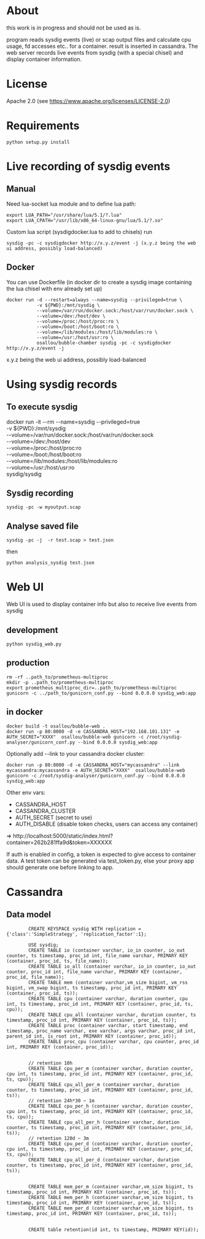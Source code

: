 # About

this work is in progress and should not be used as is.

program reads sysdig events (live) or scap output files and calculate cpu usage, fd accesses etc.. for a container.
result is inserted in cassandra.
The web server records live events from sysdig (with a special chisel) and display container information.

# License

Apache 2.0 (see https://www.apache.org/licenses/LICENSE-2.0)


# Requirements

    python setup.py install

# Live recording of sysdig events

## Manual

Need lua-socket lua module and to define lua path:

    export LUA_PATH="/usr/share/lua/5.1/?.lua"
    export LUA_CPATH="/usr/lib/x86_64-linux-gnu/lua/5.1/?.so"

Custom lua script (sysdigdocker.lua to add to chisels) run

    sysdig -pc -c sysdigdocker http://x.y.z/event -j (x.y.z being the web ui address, possibly load-balanced)


## Docker

You can use Dockerfile (in docker dir to create a sysdig image containing the lua chisel with env already set up)

    docker run -d --restart=always --name=sysdig --privileged=true \
               -v ${PWD}:/mnt/sysdig \
               --volume=/var/run/docker.sock:/host/var/run/docker.sock \
               --volume=/dev:/host/dev \
               --volume=/proc:/host/proc:ro \
               --volume=/boot:/host/boot:ro \
               --volume=/lib/modules:/host/lib/modules:ro \
               --volume=/usr:/host/usr:ro \
               osallou/bubble-chamber sysdig -pc -c sysdigdocker http://x.y.z/event -j

x.y.z being the web ui address, possibly load-balanced


# Using sysdig records

## To execute sysdig

docker run -it --rm --name=sysdig --privileged=true \
           -v ${PWD}:/mnt/sysdig \
           --volume=/var/run/docker.sock:/host/var/run/docker.sock \
           --volume=/dev:/host/dev \
           --volume=/proc:/host/proc:ro \
           --volume=/boot:/host/boot:ro \
           --volume=/lib/modules:/host/lib/modules:ro \
           --volume=/usr:/host/usr:ro \
           sysdig/sysdig

## Sysdig recording

    sysdig -pc -w myoutput.scap



## Analyse saved file


    sysdig -pc -j  -r test.scap > test.json


then

    python analysis_sysdig test.json


# Web UI

Web UI is used to display container info but also to receive live events from sysdig

## development

    python sysdig_web.py

## production

    rm -rf ..path_to/prometheus-multiproc
    mkdir -p ..path_to/prometheus-multiproc
    export prometheus_multiproc_dir=..path_to/prometheus-multiproc
    gunicorn -c ../path_to/gunicorn_conf.py --bind 0.0.0.0 sysdig_web:app

## in docker

    docker build -t osallou/bubble-web .
    docker run -p 80:8000 -d -e CASSANDRA_HOST="192.168.101.131" -e AUTH_SECRET="XXXX"  osallou/bubble-web gunicorn -c /root/sysdig-analyser/gunicorn_conf.py --bind 0.0.0.0 sysdig_web:app

Optionally add --link to your cassandra docker cluster:

    docker run -p 80:8000 -d -e CASSANDRA_HOST="mycassandra" --link mycassandra:mycassandra -e AUTH_SECRET="XXXX"  osallou/bubble-web gunicorn -c /root/sysdig-analyser/gunicorn_conf.py --bind 0.0.0.0 sysdig_web:app

Other env vars:

 * CASSANDRA_HOST
 * CASSANDRA_CLUSTER
 * AUTH_SECRET (secret to use)
 * AUTH_DISABLE (disable token checks, users can access any container)

=> http://localhost:5000/static/index.html?container=262b281ffa9d&token=XXXXXX

If auth is enabled in config, a token is expected to give access to container data.
A test token can be generated via test_token.py, else your proxy app should generate one before linking to app.

# Cassandra

## Data model

            CREATE KEYSPACE sysdig WITH replication = {'class':'SimpleStrategy', 'replication_factor':1};

            USE sysdig;
            CREATE TABLE io (container varchar, io_in counter, io_out counter, ts timestamp, proc_id int, file_name varchar, PRIMARY KEY (container, proc_id, ts, file_name));
            CREATE TABLE io_all (container varchar, io_in counter, io_out counter, proc_id int, file_name varchar, PRIMARY KEY (container, proc_id, file_name));
            CREATE TABLE mem (container varchar,vm_size bigint, vm_rss bigint, vm_swap bigint, ts timestamp, proc_id int, PRIMARY KEY (container, proc_id, ts));
            CREATE TABLE cpu (container varchar, duration counter, cpu int, ts timestamp, proc_id int, PRIMARY KEY (container, proc_id, ts, cpu));
            CREATE TABLE cpu_all (container varchar, duration counter, ts timestamp, proc_id int, PRIMARY KEY (container, proc_id, ts));
            CREATE TABLE proc (container varchar, start timestamp, end timestamp, proc_name varchar, exe varchar, args varchar, proc_id int, parent_id int, is_root int, PRIMARY KEY (container, proc_id));
            CREATE TABLE proc_cpu (container varchar, cpu counter, proc_id int, PRIMARY KEY (container, proc_id));


            // retention 10h
            CREATE TABLE cpu_per_m (container varchar, duration counter, cpu int, ts timestamp, proc_id int, PRIMARY KEY (container, proc_id, ts, cpu));
            CREATE TABLE cpu_all_per_m (container varchar, duration counter, ts timestamp, proc_id int, PRIMARY KEY (container, proc_id, ts));
            // retention 24h*30 ~ 1m
            CREATE TABLE cpu_per_h (container varchar, duration counter, cpu int, ts timestamp, proc_id int, PRIMARY KEY (container, proc_id, ts, cpu));
            CREATE TABLE cpu_all_per_h (container varchar, duration counter, ts timestamp, proc_id int, PRIMARY KEY (container, proc_id, ts));
            // retention 120d ~ 3m
            CREATE TABLE cpu_per_d (container varchar, duration counter, cpu int, ts timestamp, proc_id int, PRIMARY KEY (container, proc_id, ts, cpu));
            CREATE TABLE cpu_all_per_d (container varchar, duration counter, ts timestamp, proc_id int, PRIMARY KEY (container, proc_id, ts));


            CREATE TABLE mem_per_m (container varchar,vm_size bigint, ts timestamp, proc_id int, PRIMARY KEY (container, proc_id, ts));
            CREATE TABLE mem_per_h (container varchar,vm_size bigint, ts timestamp, proc_id int, PRIMARY KEY (container, proc_id, ts));
            CREATE TABLE mem_per_d (container varchar,vm_size bigint, ts timestamp, proc_id int, PRIMARY KEY (container, proc_id, ts));


            CREATE table retention(id int, ts timestamp, PRIMARY KEY(id));
